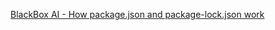 [BlackBox AI - How package.json and package-lock.json work](https://www.blackbox.ai/share/edb41f69-d418-4d78-802f-3c259726ddcc)